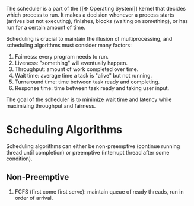 The scheduler is a part of the [[⚙️ Operating System]] kernel that decides which process to run. It makes a decision whenever a process starts (arrives but not executing), finishes, blocks (waiting on something), or has run for a certain amount of time.

Scheduling is crucial to maintain the illusion of multiprocessing, and scheduling algorithms must consider many factors:
1. Fairness: every program needs to run.
2. Liveness: "something" will eventually happen.
3. Throughput: amount of work completed over time.
4. Wait time: average time a task is "alive" but not running.
5. Turnaround time: time between task ready and completing.
6. Response time: time between task ready and taking user input.

The goal of the scheduler is to minimize wait time and latency while maximizing throughput and fairness.

# Scheduling Algorithms
Scheduling algorithms can either be non-preemptive (continue running thread until completion) or preemptive (interrupt thread after some condition).

## Non-Preemptive
1. FCFS (first come first serve): maintain queue of ready threads, run in order of arrival.